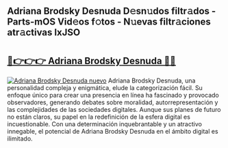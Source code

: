 ## Adriana Brodsky Desnuda D𝚎sn𝚞dos filtr𝚊dos - Parts-mOS Vid𝚎os f𝚘tos - N𝚞evas filtr𝚊ciones atr𝚊ctivas lxJSO

# <h2><a href="http://mb9i8kj.tromn.icu/?c=Adriana+Brodsky+Desnuda">🔗👉👉👉 Adriana Brodsky Desnuda 🔗🔗</a></h2>

[![Adriana Brodsky Desnuda nuevo](https://i.imgur.com/pEAQMta.gif)](http://mb9i8kj.tromn.icu/?c=Adriana+Brodsky+Desnuda)
Adriana Brodsky Desnuda, una personalidad compleja y enigmática, elude la categorización fácil. Su enfoque único para crear una presencia en línea ha fascinado y provocado observadores, generando debates sobre moralidad, autorrepresentación y las complejidades de las sociedades digitales. Aunque sus planes de futuro no están claros, su papel en la redefinición de la esfera digital es incuestionable. Con una determinación inquebrantable y un atractivo innegable, el potencial de Adriana Brodsky Desnuda en el ámbito digital es ilimitado.
